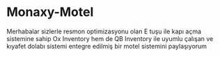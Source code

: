 # Monaxy-Motel

Merhabalar sizlerle resmon optimizasyonu olan E tuşu ile kapı açma sistemine sahip Ox Inventory hem de QB Inventory ile uyumlu çalışan ve kıyafet dolabı sistemi entegre edilmiş bir motel sistemini paylaşıyorum

